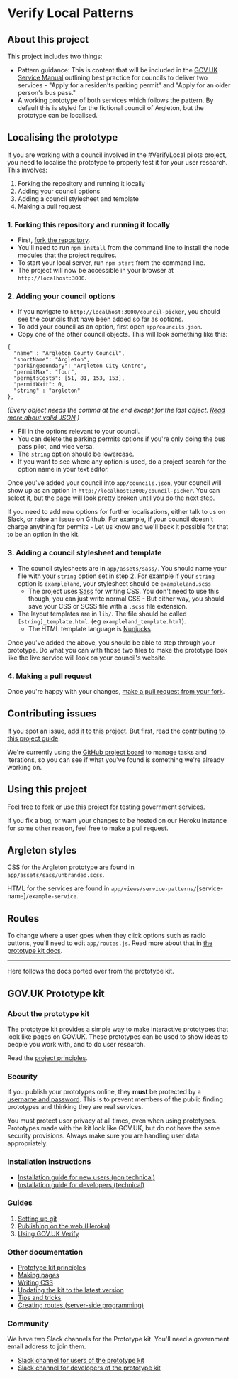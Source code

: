 # Verify Local Patterns

## About this project

This project includes two things:

  - Pattern guidance: This is content that will be included in the [GOV.UK Service Manual](https://gov.uk/service-manual) outlining best practice for councils to deliver two services - "Apply for a residen'ts parking permit" and "Apply for an older person's bus pass."
  - A working prototype of both services which follows the pattern. By default this is styled for the fictional council of Argleton, but the prototype can be localised.

## Localising the prototype

If you are working with a council involved in the #VerifyLocal pilots project, you need to localise the prototype to properly test it for your user research. This involves:

 1. Forking the repository and running it locally
 2. Adding your council options
 3. Adding a council stylesheet and template
 4. Making a pull request

### 1. Forking this repository and running it locally

 - First, [fork the repository](https://help.github.com/articles/fork-a-repo/).
 - You'll need to run `npm install` from the command line to install the node modules that the project requires.
 - To start your local server, run `npm start` from the command line.
 - The project will now be accessible in your browser at `http://localhost:3000`.

### 2. Adding your council options

 - If you navigate to `http://localhost:3000/council-picker`, you should see the councils that have been added so far as options.
 - To add your council as an option, first open `app/councils.json`.
 - Copy one of the other council objects. This will look something like this:

 ```
 {
   "name" : "Argleton County Council",
   "shortName": "Argleton",
   "parkingBoundary": "Argleton City Centre",
   "permitMax": "four",
   "permitsCosts": [51, 81, 153, 153],
   "permitWait": 0,
   "string" : "argleton"
 },
 ```
 *(Every object needs the comma at the end except for the last object. [Read more about valid JSON](https://en.wikipedia.org/wiki/JSON#Example).)*

 - Fill in the options relevant to your council.
 - You can delete the parking permits options if you're only doing the bus pass pilot, and vice versa.
 - The `string` option should be lowercase.
 - If you want to see where any option is used, do a project search for the option name in your text editor.

Once you've added your council into `app/councils.json`, your council will show up as an option in `http://localhost:3000/council-picker`. You can select it, but the page will look pretty broken until you do the next step.

If you need to add new options for further localisations, either talk to us on Slack, or raise an issue on Github. For example, if your council doesn't charge anything for permits - Let us know and we'll back it possible for that to be an option in the kit.

### 3. Adding a council stylesheet and template

 - The council stylesheets are in `app/assets/sass/`. You should name your file with your `string` option set in step 2. For example if your `string` option is `exampleland`, your stylesheet should be `exampleland.scss`
   - The project uses [Sass](http://sass-lang.com/) for writing CSS. You don't need to use this though, you can just write normal CSS - But either way, you should save your CSS or SCSS file with a `.scss` file extension.
 - The layout templates are in `lib/`. The file should be called `[string]_template.html`. (eg `exampleland_template.html`).
   - The HTML template language is [Nunjucks](https://mozilla.github.io/nunjucks/).

Once you've added the above, you should be able to step through your prototype. Do what you can with those two files to make the prototype look like the live service will look on your council's website.

### 4. Making a pull request

Once you're happy with your changes, [make a pull request from your fork](https://help.github.com/articles/creating-a-pull-request-from-a-fork/).


## Contributing issues

If you spot an issue, [add it to this project](https://github.com/alphagov/verify-local-patterns/issues/new). But first, read the [contributing to this project guide](https://github.com/alphagov/verify-local-patterns/blob/master/CONTRIBUTING.md).

We're currently using the [GitHub project board](https://github.com/alphagov/verify-local-patterns/projects/1) to manage tasks and iterations, so you can see if what you've found is something we're already working on.

## Using this project

Feel free to fork or use this project for testing government services.

If you fix a bug, or want your changes to be hosted on our Heroku instance for some other reason, feel free to make a pull request.

## Argleton styles

CSS for the Argleton prototype are found in `app/assets/sass/unbranded.scss`.

HTML for the services are found in `app/views/service-patterns/`[service-name]`/example-service`.

## Routes

To change where a user goes when they click options such as radio buttons, you'll need to edit `app/routes.js`. Read more about that in [the prototype kit docs](https://govuk-prototype-kit.herokuapp.com/docs/creating-routes).

---

Here follows the docs ported over from the prototype kit.

## GOV.UK Prototype kit

### About the prototype kit

The prototype kit provides a simple way to make interactive prototypes that look like pages on GOV.UK. These prototypes can be used to show ideas to people you work with, and to do user research.

Read the [project principles](https://govuk-prototype-kit.herokuapp.com/docs/principles).

### Security

If you publish your prototypes online, they **must** be protected by a [username and password](https://govuk-prototype-kit.herokuapp.com/docs/publishing-on-heroku). This is to prevent members of the public finding prototypes and thinking they are real services.

You must protect user privacy at all times, even when using prototypes. Prototypes made with the kit look like GOV.UK, but do not have the same security provisions. Always make sure you are handling user data appropriately.

### Installation instructions

- [Installation guide for new users (non technical)](https://govuk-prototype-kit.herokuapp.com/docs/install/introduction)
- [Installation guide for developers (technical)](https://govuk-prototype-kit.herokuapp.com/docs/install/developer-install-instructions)

### Guides

1. [Setting up git](https://govuk-prototype-kit.herokuapp.com/docs/setting-up-git)
2. [Publishing on the web (Heroku)](https://govuk-prototype-kit.herokuapp.com/docs/publishing-on-heroku)
3. [Using GOV.UK Verify](https://govuk-prototype-kit.herokuapp.com/docs/using-verify)

### Other documentation

- [Prototype kit principles](https://govuk-prototype-kit.herokuapp.com/docs/principles)
- [Making pages](https://govuk-prototype-kit.herokuapp.com/docs/making-pages)
- [Writing CSS](https://govuk-prototype-kit.herokuapp.com/docs/writing-css)
- [Updating the kit to the latest version](https://govuk-prototype-kit.herokuapp.com/docs/updating-the-kit)
- [Tips and tricks](https://govuk-prototype-kit.herokuapp.com/docs/tips-and-tricks)
- [Creating routes (server-side programming)](https://govuk-prototype-kit.herokuapp.com/docs/creating-routes)

### Community

We have two Slack channels for the Prototype kit. You'll need a government email address to join them.

* [Slack channel for users of the prototype kit](https://ukgovernmentdigital.slack.com/messages/prototype-kit/)
* [Slack channel for developers of the prototype kit](https://ukgovernmentdigital.slack.com/messages/prototype-kit-dev/)
